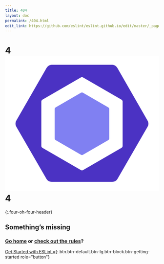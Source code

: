 ```yaml
---
title: 404
layout: doc
permalink: /404.html
edit_link: https://github.com/eslint/eslint.github.io/edit/master/_pages/404.md
---
```


# 4![0](/assets/img/logo.svg)4
{:.four-oh-four-header}
## Something’s missing
### [Go home](/) or [check out the rules](/docs/rules)?
[Get Started with ESLint »](/docs/user-guide/getting-started){:.btn.btn-default.btn-lg.btn-block.btn-getting-started role="button"}